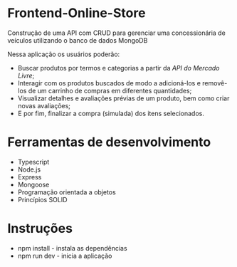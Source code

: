 # Frontend-Online-Store

 Construção de uma API com CRUD para gerenciar uma concessionária de veículos utilizando o banco de dados MongoDB
 
 Nessa aplicação os usuários poderão:
  - Buscar produtos por termos e categorias a partir da _API do Mercado Livre_;
  - Interagir com os produtos buscados de modo a adicioná-los e removê-los de um carrinho de compras em diferentes quantidades;
  - Visualizar detalhes e avaliações prévias de um produto, bem como criar novas avaliações;
  - E por fim, finalizar a compra (simulada) dos itens selecionados.


# Ferramentas de desenvolvimento
 * Typescript
 * Node.js
 * Express
 * Mongoose
 * Programação orientada a objetos
 * Princípios SOLID
 
 # Instruções
 
 * npm install - instala as dependências
 * npm run dev - inicia a aplicação
